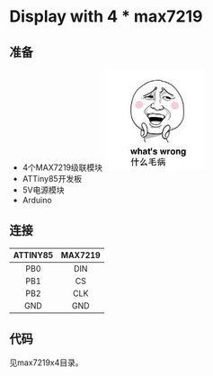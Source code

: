 # Display with 4 * max7219
## 准备
* 4个MAX7219级联模块
![image](https://github.com/AngelSXD/sxd_first_repository/blob/master/images/20160615165142.png)
* ATTiny85开发板
* 5V电源模块
* Arduino

## 连接
| ATTINY85 | MAX7219 |
| :-: | :-: |
| PB0 | DIN |
| PB1 | CS |
| PB2 | CLK |
| GND | GND|


## 代码
见max7219x4目录。